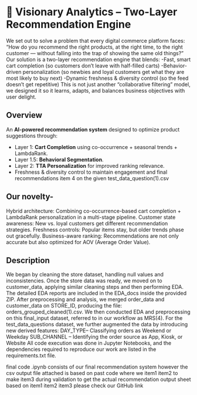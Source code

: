 # 🛒 Visionary Analytics – Two-Layer Recommendation Engine
We set out to solve a problem that every digital commerce platform faces:
“How do you recommend the right products, at the right time, to the right customer — without falling into the trap of showing the same old things?”
Our solution is a two-layer recommendation engine that blends:
-Fast, smart cart completion (so customers don’t leave with half-filled carts)
-Behavior-driven personalization (so newbies and loyal customers get what they are most likely to buy next)
-Dynamic freshness & diversity control (so the feed doesn’t get repetitive)
This is not just another “collaborative filtering” model, we designed it so it learns, adapts, and balances business objectives with user delight.

## Overview
An **AI-powered recommendation system** designed to optimize product suggestions through:
- Layer 1: **Cart Completion** using co-occurrence + seasonal trends + LambdaRank.
- Layer 1.5: **Behavioral Segmentation**.
- Layer 2: **TTA Personalization** for improved ranking relevance.
- Freshness & diversity control to maintain engagement and final recommendations item 4 on the given test_data_question(1).csv

## Our novelty-
Hybrid architecture: Combining co-occurrence-based cart completion + LambdaRank personalization in a multi-stage pipeline.
Customer state awareness: New vs. loyal customers get different recommendation strategies.
Freshness controls: Popular items stay, but older trends phase out gracefully.
Business-aware ranking: Recommendations are not only accurate but also optimized for AOV (Average Order Value).

## Description
We began by cleaning the store dataset, handling null values and inconsistencies. Once the store data was ready, we moved on to customer_data, applying similar cleaning steps and then performing EDA. The detailed EDA reports are included in the EDA_docs inside the provided ZIP.
After preprocessing and analysis, we merged order_data and customer_data on STORE_ID, producing the file: orders_grouped_cleaned(1).csv.
We then conducted EDA and preprocessing on this final_input dataset, referred to in our workflow as MRS(4).
For the test_data_questions dataset, we further augmented the data by introducing new derived features: DAY_TYPE– Classifying orders as Weekend or Weekday
SUB_CHANNEL – Identifying the order source as App, Kiosk, or Website
All code execution was done in Jupyter Notebooks, and the dependencies required to reproduce our work are listed in the requirements.txt file.

final code .ipynb consists of our final recommendation system
however the csv output file attached is based on past code where we item1 item2 to make item3 during validation
to get the actual recommendation output sheet based on item1 item2 item3  please check our GitHub link





  



